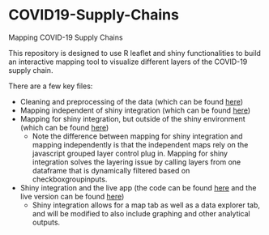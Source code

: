 # COVID19-Supply-Chains
Mapping COVID-19 Supply Chains

This repository is designed to use R leaflet and shiny functionalities to build an interactive mapping tool to visualize different layers of the COVID-19 supply chain. 

There are a few key files: 

* Cleaning and preprocessing of the data (which can be found [here](https://github.com/nosheal/COVID19-Supply-Chains/blob/master/clean_process.Rmd))
* Mapping independent of shiny integration (which can be found [here](https://github.com/nosheal/COVID19-Supply-Chains/blob/master/Mapping.R))
* Mapping for shiny integration, but outside of the shiny environment (which can be found [here](https://github.com/nosheal/COVID19-Supply-Chains/blob/master/Mapping_for_shiny.R)) 
  * Note the difference between mapping for shiny integration and mapping independently is that the independent maps rely on the javascript grouped layer control plug in. Mapping for shiny integration solves the layering issue by calling layers from one dataframe that is dynamically filtered based on checkboxgroupinputs. 
* Shiny integration and the live app (the code can be found [here](https://github.com/nosheal/COVID19-Supply-Chains/blob/master/Leaflet_Searching/search_v.R) and the live version can be found [here](https://nosheal.shinyapps.io/COVID19_SUPPLY_CHAINS/))
  * Shiny integration allows for a map tab as well as a data explorer tab, and will be modified to also include graphing and other analytical outputs. 